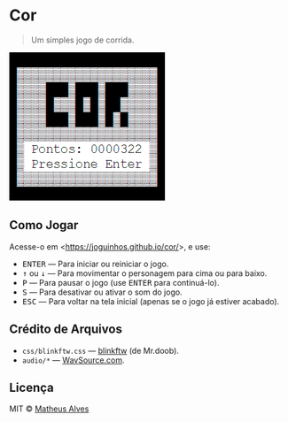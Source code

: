 # Cor

> Um simples jogo de corrida.

![](./exemplo.gif)

## Como Jogar

Acesse-o em &lt;https://joguinhos.github.io/cor/&gt;, e use:

 - <kbd>ENTER</kbd> — Para iniciar ou reiniciar o jogo.
 - <kbd>↑</kbd> ou <kbd>↓</kbd> — Para movimentar o personagem para cima ou para baixo.
 - <kbd>P</kbd> — Para pausar o jogo (use <kbd>ENTER</kbd> para continuá-lo).
 - <kbd>S</kbd> — Para desativar ou ativar o som do jogo.
 - <kbd>ESC</kbd> — Para voltar na tela inicial (apenas se o jogo já estiver acabado).

## Crédito de Arquivos

 - `css/blinkftw.css` — [blinkftw](https://github.com/mrdoob/blinkftw) (de Mr.doob).
 - `audio/*` — [WavSource.com](http://www.wavsource.com/sfx/sfx.htm).

## Licença

MIT &copy; [Matheus Alves](https://twitter.com/theuves)
